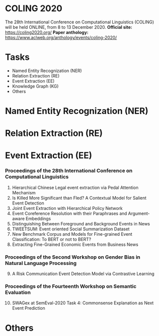 # COLING 2020
The 28th International Conference on Computational Linguistics (COLING) will be held ONLINE, from 8 to 13 December 2020. 
**Official site:**  <https://coling2020.org/>
**Paper anthology:** <https://www.aclweb.org/anthology/events/coling-2020/>

# Tasks
- Named Entity Recognization (NER)
- Relation Extraction (RE)
- Event Extraction (EE)
- Knowledge Graph (KG)
- Others

# Named Entity Recognization (NER)

# Relation Extraction (RE)
# Event Extraction (EE)
### Proceedings of the 28th International Conference on Computational Linguistics
1. Hierarchical Chinese Legal event extraction via Pedal Attention Mechanism
2. Is Killed More Significant than Fled? A Contextual Model for Salient Event Detection
3. Joint Event Extraction with Hierarchical Policy Network
4. Event Coreference Resolution with their Paraphrases and Argument-aware Embeddings
5. Distinguishing Between Foreground and Background Events in News
6. TWEETSUM: Event oriented Social Summarization Dataset
7. New Benchmark Corpus and Models for Fine-grained Event Classification: To BERT or not to BERT?
8. Extracting Fine-Grained Economic Events from Business News

### Proceedings of the Second Workshop on Gender Bias in Natural Language Processing
9. A Risk Communication Event Detection Model via Contrastive Learning
### Proceedings of the Fourteenth Workshop on Semantic Evaluation
10. SWAGex at SemEval-2020 Task 4: Commonsense Explanation as Next Event Prediction
# Others
